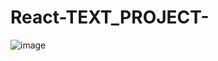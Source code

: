 # React-TEXT_PROJECT-

![image](https://user-images.githubusercontent.com/90445636/236395111-5cfac1d3-9f42-4b27-abc4-ba54dffffd58.png)
